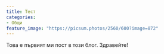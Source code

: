 ```yaml
---
title: Тест
categories:
- Общи
feature_image: "https://picsum.photos/2560/600?image=872"
---
```


Това е първият ми пост в този блог. Здравейте!
